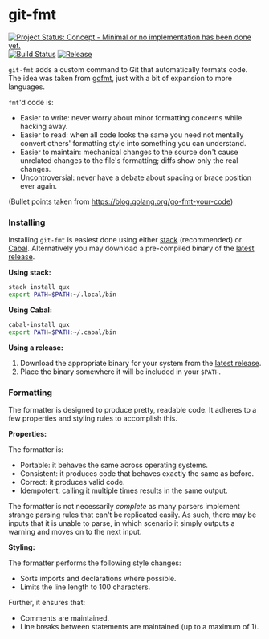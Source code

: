 # git-fmt

[![Project Status: Concept - Minimal or no implementation has been done yet.](http://www.repostatus.org/badges/1.0.0/concept.svg)](http://www.repostatus.org/#concept)
[![Build Status](https://travis-ci.org/hjwylde/git-fmt.svg?branch=master)](https://travis-ci.org/hjwylde/git-fmt)
[![Release](https://img.shields.io/github/release/hjwylde/git-fmt.svg)](https://github.com/hjwylde/git-fmt/releases/latest)

`git-fmt` adds a custom command to Git that automatically formats code.
The idea was taken from [gofmt](https://golang.org/cmd/gofmt/), just with a bit of expansion to more
    languages.

`fmt`'d code is:

* Easier to write: never worry about minor formatting concerns while hacking away.
* Easier to read: when all code looks the same you need not mentally convert others' formatting
  style into something you can understand.
* Easier to maintain: mechanical changes to the source don't cause unrelated changes to the file's
  formatting; diffs show only the real changes.
* Uncontroversial: never have a debate about spacing or brace position ever again.

(Bullet points taken from https://blog.golang.org/go-fmt-your-code)

### Installing

Installing `git-fmt` is easiest done using either
    [stack](https://github.com/commercialhaskell/stack) (recommended) or
    [Cabal](https://github.com/haskell/cabal).
Alternatively you may download a pre-compiled binary of the
    [latest release](https://github.com/hjwylde/git-fmt/releases/latest).

**Using stack:**

```bash
stack install qux
export PATH=$PATH:~/.local/bin
```

**Using Cabal:**

```bash
cabal-install qux
export PATH=$PATH:~/.cabal/bin
```

**Using a release:**

1. Download the appropriate binary for your system from the [latest release](https://github.com/hjwylde/git-fmt/releases/latest).
2. Place the binary somewhere it will be included in your `$PATH`.

### Formatting

The formatter is designed to produce pretty, readable code.
It adheres to a few properties and styling rules to accomplish this.

**Properties:**

The formatter is:
* Portable: it behaves the same across operating systems.
* Consistent: it produces code that behaves exactly the same as before.
* Correct: it produces valid code.
* Idempotent: calling it multiple times results in the same output.

The formatter is not necessarily _complete_ as many parsers implement strange parsing rules that
    can't be replicated easily.
As such, there may be inputs that it is unable to parse, in which scenario it simply outputs a
    warning and moves on to the next input.

**Styling:**

The formatter performs the following style changes:
* Sorts imports and declarations where possible.
* Limits the line length to 100 characters.

Further, it ensures that:
* Comments are maintained.
* Line breaks between statements are maintained (up to a maximum of 1).

